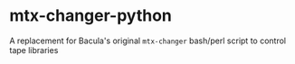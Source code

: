# mtx-changer-python
A replacement for Bacula's original `mtx-changer` bash/perl script to control tape libraries
